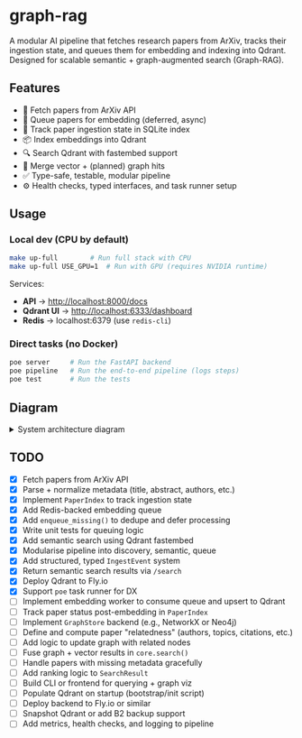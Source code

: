 # graph-rag

A modular AI pipeline that fetches research papers from ArXiv, tracks their ingestion state, and queues them for embedding and indexing into Qdrant. Designed for scalable semantic + graph-augmented search (Graph-RAG).

## Features

- 📄 Fetch papers from ArXiv API
- 🧠 Queue papers for embedding (deferred, async)
- 🧮 Track paper ingestion state in SQLite index
- 📦 Index embeddings into Qdrant
- 🔍 Search Qdrant with fastembed support
- 🧩 Merge vector + (planned) graph hits
- ✅ Type-safe, testable, modular pipeline
- ⚙️ Health checks, typed interfaces, and task runner setup

## Usage

### Local dev (CPU by default)

```bash
make up-full        # Run full stack with CPU
make up-full USE_GPU=1  # Run with GPU (requires NVIDIA runtime)
```

Services:

- **API** → [http://localhost:8000/docs](http://localhost:8000/docs)
- **Qdrant UI** → [http://localhost:6333/dashboard](http://localhost:6333/dashboard)
- **Redis** → localhost:6379 (use `redis-cli`)

### Direct tasks (no Docker)

```bash
poe server     # Run the FastAPI backend
poe pipeline   # Run the end-to-end pipeline (logs steps)
poe test       # Run the tests
```

## Diagram

<details>
<summary>System architecture diagram</summary>

```mermaid
flowchart TD
    subgraph API
        A1[GET /search] --> P["run_pipeline()"]
    end

    subgraph Pipeline
        P --> F[Discover papers from ArXiv]
        F --> I[Update PaperIndex]
        I --> Q[Enqueue papers if not embedded]
        Q --> S[Semantic Search]
        S --> G[Get related from GraphStore]
        G --> M[Merge vector + graph results]
        M --> R[Return SearchResults]
    end

    subgraph Vector Store
        V1["Qdrant (hosted/local)"]
    end

    subgraph Embedding Worker
        W1["Reads Redis queue"]
        W1 --> E[Embed papers]
        E --> V[Upsert to Qdrant]
        V --> U[Update PaperIndex status]
    end

    subgraph Graph Store
        G1["(Planned) Neo4j / in-memory graph"]
    end

    S -->|vector hits| V1
    G -->|edges| G1
    G1 -->|related| G
```

</details>


## TODO

- [x] Fetch papers from ArXiv API
- [x] Parse + normalize metadata (title, abstract, authors, etc.)
- [x] Implement `PaperIndex` to track ingestion state
- [x] Add Redis-backed embedding queue
- [x] Add `enqueue_missing()` to dedupe and defer processing
- [x] Write unit tests for queuing logic
- [x] Add semantic search using Qdrant fastembed
- [x] Modularise pipeline into discovery, semantic, queue
- [x] Add structured, typed `IngestEvent` system
- [x] Return semantic search results via `/search`
- [x] Deploy Qdrant to Fly.io
- [x] Support `poe` task runner for DX
- [ ] Implement embedding worker to consume queue and upsert to Qdrant
- [ ] Track paper status post-embedding in `PaperIndex`
- [ ] Implement `GraphStore` backend (e.g., NetworkX or Neo4j)
- [ ] Define and compute paper "relatedness" (authors, topics, citations, etc.)
- [ ] Add logic to update graph with related nodes
- [ ] Fuse graph + vector results in `core.search()`
- [ ] Handle papers with missing metadata gracefully
- [ ] Add ranking logic to `SearchResult`
- [ ] Build CLI or frontend for querying + graph viz
- [ ] Populate Qdrant on startup (bootstrap/init script)
- [ ] Deploy backend to Fly.io or similar
- [ ] Snapshot Qdrant or add B2 backup support
- [ ] Add metrics, health checks, and logging to pipeline
